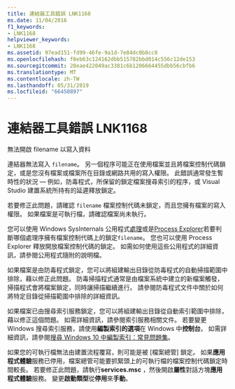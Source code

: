 ```yaml
---
title: 連結器工具錯誤 LNK1168
ms.date: 11/04/2016
f1_keywords:
- LNK1168
helpviewer_keywords:
- LNK1168
ms.assetid: 97ead151-fd99-46fe-9a1d-7e84dc0b8cc8
ms.openlocfilehash: f0eb63c124162dbb515782bbd014c556c12de153
ms.sourcegitcommit: 28eae422049ac3381c6b1206664455dbb56cbfb6
ms.translationtype: MT
ms.contentlocale: zh-TW
ms.lasthandoff: 05/31/2019
ms.locfileid: "66450897"
---
```

# <a name="linker-tools-error-lnk1168"></a>連結器工具錯誤 LNK1168

無法開啟 filename 以寫入資料

連結器無法寫入 `filename`。 另一個程序可能正在使用檔案並且將檔案控制代碼鎖定，或是您沒有檔案或檔案所在目錄或網路共用的寫入權限。 此錯誤通常發生暫時性的狀況 — 例如，防毒程式，所保留的鎖定檔案搜尋索引的程序，或 Visual Studio 建置系統所持有的延遲釋放鎖定。

若要修正此問題，請確認 `filename` 檔案控制代碼未鎖定，而且您擁有檔案的寫入權限。 如果檔案是可執行檔，請確認檔案尚未執行。

您可以使用 Windows SysInternals 公用程式[處理](/sysinternals/downloads/handle)或是[Process Explorer](/sysinternals/downloads/process-explorer)若要判斷哪個處理序擁有檔案控制代碼上的鎖定`filename`。 您也可以使用 Process Explorer 釋放開放檔案控制代碼的鎖定。 如需如何使用這些公用程式的詳細資訊，請參閱公用程式隨附的說明檔。

如果檔案是由防毒程式鎖定，您可以將組建輸出目錄從防毒程式的自動掃描範圍中排除，藉以修正此問題。 防毒掃描程式通常是由檔案系統中建立的新檔案觸發，掃描程式會將檔案鎖定，同時讓掃描繼續進行。 請參閱防毒程式文件中關於如何將特定目錄從掃描範圍中排除的詳細資訊。

如果檔案已由搜尋索引服務鎖定，您可以將組建輸出目錄從自動索引範圍中排除，藉以修正這個問題。 如需詳細資訊，請參閱索引服務相關文件。 若要變更 Windows 搜尋索引服務，請使用**編製索引的選項**在 Windows 中**控制台**。 如需詳細資訊，請參閱[搜尋 Windows 10 中編製索引：常見問題集](https://support.microsoft.com/help/4098843/windows-10-search-indexing-faq)。

如果您的可執行檔無法由建置流程覆寫，則可能是被 [檔案總管] 鎖定。 如果**應用程式體驗**服務已停用，檔案總管可能要抓緊頭上的可執行檔的檔案控制代碼鎖定時間較長。 若要修正此問題，請執行**services.msc** ，然後開啟**屬性**對話方塊**應用程式體驗**服務。 變更**啟動類型**從**停用**來**手動**。
